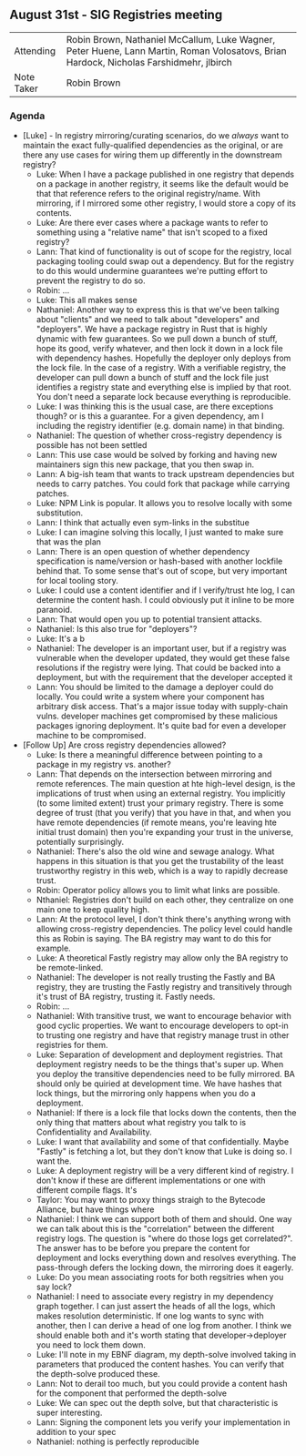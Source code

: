 ## August 31st - SIG Registries meeting

|          |      |
| -------- | -------- |
| Attending  | Robin Brown, Nathaniel McCallum, Luke Wagner, Peter Huene, Lann Martin, Roman Volosatovs, Brian Hardock, Nicholas Farshidmehr, jlbirch
| Note Taker | Robin Brown

### Agenda

- [Luke] - In registry mirroring/curating scenarios, do we *always* want to maintain the exact fully-qualified dependencies as the original, or are there any use cases for wiring them up differently in the downstream registry?
    - Luke: When I have a package published in one registry that depends on a package in another registry, it seems like the default would be that that reference refers to the original registry/name. With mirroring, if I mirrored some other registry, I would store a copy of its contents.
    - Luke: Are there ever cases where a package wants to refer to something using a "relative name" that isn't scoped to a fixed registry?
    - Lann: That kind of functionality is out of scope for the registry, local packaging tooling could swap out a dependency. But for the registry to do this would undermine guarantees we're putting effort to prevent the registry to do so.
    - Robin: ... 
    - Luke: This all makes sense
    - Nathaniel: Another way to express this is that we've been talking about "clients" and we need to talk about "developers" and "deployers". We have a package registry in Rust that is highly dynamic with few guarantees. So we pull down a bunch of stuff, hope its good, verify whatever, and then lock it down in a lock file with dependency hashes. Hopefully the deployer only deploys from the lock file. In the case of a registry. With a verifiable registry, the developer can pull down a bunch of stuff and the lock file just identifies a registry state and everything else is implied by that root. You don't need a separate lock because everything is reproducible.
    - Luke: I was thinking this is the usual case, are there exceptions though? or is this a guarantee. For a given dependency, am I including the registry identifier (e.g. domain name) in that binding.
    - Nathaniel: The question of whether cross-registry dependency is possible has not been settled
    - Lann: This use case would be solved by forking and having new maintainers sign this new package, that you then swap in.
    - Lann: A big-ish team that wants to track upstream dependencies but needs to carry patches. You could fork that package while carrying patches.
    - Luke: NPM Link is popular. It allows you to resolve locally with some substitution.
    - Lann: I think that actually even sym-links in the substitue
    - Luke: I can imagine solving this locally, I just wanted to make sure that was the plan
    - Lann: There is an open question of whether dependency specification is name/version or hash-based with another lockfile behind that. To some sense that's out of scope, but very important for local tooling story.
    - Luke: I could use a content identifier and if I verify/trust hte log, I can determine the content hash. I could obviously put it inline to be more paranoid.
    - Lann: That would open you up to potential transient attacks. 
    - Nathaniel: Is this also true for "deployers"?
    - Luke: It's a b
    - Nathaniel: The developer is an important user, but if a registry was vulnerable when the developer updated, they would get these false resolutions if the registry were lying. That could be backed into a deployment, but with the requirement that the developer accepted it
    - Lann: You should be limited to the damage a deployer could do locally. You could write a system where your component has arbitrary disk access. That's a major issue today with supply-chain vulns. developer machines get compromised by these malicious packages ignoring deployment. It's quite bad for even a developer machine to be compromised.
- [Follow Up] Are cross registry dependencies allowed?
    - Luke: Is there a meaningful difference between pointing to a package in my registry vs. another?
    - Lann: That depends on the intersection between mirroring and remote references. The main question at hte high-level design, is the implications of trust when using an external registry. You implicitly (to some limited extent) trust your primary registry. There is some degree of trust (that you verify) that you have in that, and when you have remote dependencies (if remote means, you're leaving hte initial trust domain) then you're expanding your trust in the universe, potentially surprisingly.
    - Nathaniel: There's also the old wine and sewage analogy. What happens in this situation is that you get the trustability of the least trustworthy registry in this web, which is a way to rapidly decrease trust.
    - Robin: Operator policy allows you to limit what links are possible.
    - Nthaniel: Registries don't build on each other, they centralize on one main one to keep quality high.
    - Lann: At the protocol level, I don't think there's anything wrong with allowing cross-registry dependencies. The policy level could handle this as Robin is saying. The BA registry may want to do this for example.
    - Luke: A theoretical Fastly registry may allow only the BA registry to be remote-linked.
    - Nathaniel: The developer is not really trusting the Fastly and BA registry, they are trusting the Fastly registry and transitively through it's trust of BA registry, trusting it. Fastly needs.
    - Robin: ...
    - Nathaniel: With transitive trust, we want to encourage behavior with good cyclic properties. We want to encourage developers to opt-in to trusting one registry and have that registry manage trust in other registries for them.
    - Luke: Separation of development and deployment registries. That deployment registry needs to be the things that's super up. When you deploy the transitive dependencies need to be fully mirrored. BA should only be quiried at development time. We have hashes that lock things, but the mirroring only happens when you do a deployment.
    - Nathaniel: If there is a lock file that locks down the contents, then the only thing that matters about what registry you talk to is Confidentiality and Availability.
    - Luke: I want that availability and some of that confidentially. Maybe "Fastly" is fetching a lot, but they don't know that Luke is doing so. I want the.
    - Luke: A deployment registry will be a very different kind of registry. I don't know if these are different implementations or one with different compile flags. It's 
    - Taylor: You may want to proxy things straigh to the Bytecode Alliance, but have things where 
    - Nathaniel: I think we can support both of them and should. One way we can talk about this is the "correlation" between the different registry logs. The question is "where do those logs get correlated?". The answer has to be before you prepare the content for deployment and locks everything down and resolves everything. The pass-through defers the locking down, the mirroring does it eagerly.
    - Luke: Do you mean associating roots for both regsitries when you say lock?
    - Nathaniel: I need to associate every registry in my dependency graph together. I can just assert the heads of all the logs, which makes resolution deterministic. If one log wants to sync with another, then I can derive a head of one log from another. I think we should enable both and it's worth stating that developer->deployer you need to lock them down.
    - Luke: I'll note in my EBNF diagram, my depth-solve involved taking in parameters that produced the content hashes. You can verify that the depth-solve produced these.
    - Lann: Not to derail too much, but you could provide a content hash for the component that performed the depth-solve
    - Luke: We can spec out the depth solve, but that characteristic is super interesting.
    - Lann: Signing the component lets you verify your implementation in addition to your spec
    - Nathaniel: nothing is perfectly reproducible

